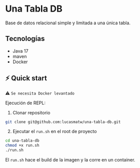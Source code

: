 

# Una Tabla DB

Base de datos relacional simple y limitada a una única tabla.

## Tecnologías

- Java 17
- maven
- Docker

## ⚡️ Quick start

⚠️ `Se necesita Docker levantado`

Ejecución de REPL:

1. Clonar repositorio

```bash
git clone git@github.com:lucasmatw/una-tabla-db.git
```

2. Ejecutar el `run.sh` en el root de proyecto

```bash
cd una-tabla-db
chmod +x run.sh
./run.sh
```

El `run.sh` hace el build de la imagen y la corre en un container.